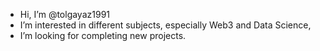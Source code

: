 - Hi, I’m @tolgayaz1991
- I’m interested in different subjects, especially Web3 and Data Science,
- I’m looking for completing new projects.
